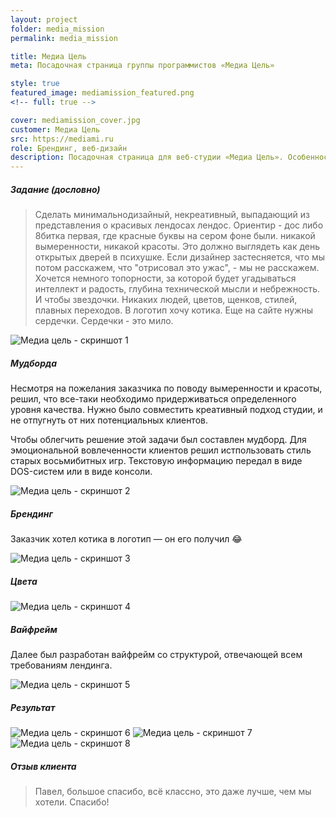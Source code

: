 ```yaml
---
layout: project
folder: media_mission
permalink: media_mission

title: Медиа Цель
meta: Посадочная страница группы программистов «Медиа Цель»

style: true
featured_image: mediamission_featured.png
<!-- full: true -->

cover: mediamission_cover.jpg
customer: Медиа Цель
src: https://mediami.ru
role: Брендинг, веб-дизайн
description: Посадочная страница для веб-студии «Медиа Цель». Особенностью проекта были интересные пожелания заказчика.
---
```


##### Задание (дословно)
> Сделать минимальнодизайный, некреативный, выпадающий из представления о красивых лендосах лендос. Ориентир - дос либо 8битка первая, где красные буквы на сером фоне были. никакой вымеренности, никакой красоты. Это должно выглядеть как день открытых дверей в психушке.  Если дизайнер застесняется, что мы потом расскажем, что "отрисовал это ужас", - мы не расскажем. Хочется немного топорности, за которой будет угадываться интеллект и радость, глубина технической мысли и небрежность. И чтобы звездочки. Никаких людей, цветов, щенков, стилей, плавных переходов. В логотип хочу котика. Еще на сайте нужны сердечки. Сердечки - это мило.


![Медиа цель - скриншот 1]({{site.baseurl}}/img/project_img/{{page.folder}}/mediamission_bh.png)


##### Мудборда
Несмотря на пожелания заказчика по поводу вымеренности и красоты, решил, что все-таки необходимо придерживаться определенного уровня качества. Нужно было совместить креативный подход студии, и не отпугнуть от них потенциальных клиентов.

Чтобы облегчить решение этой задачи был составлен мудборд. Для эмоциональной вовлеченности клиентов решил истпользовать стиль старых восьмибитных игр. Текстовую информацию передал в виде DOS-систем или в виде консоли. 

![Медиа цель - скриншот 2]({{site.baseurl}}/img/project_img/{{page.folder}}/mediamission_bh_2.png)

##### Брендинг
Заказчик хотел котика в логотип — он его получил :joy:

![Медиа цель - скриншот 3]({{site.baseurl}}/img/project_img/{{page.folder}}/mediamission_bh_3.png)

##### Цвета
![Медиа цель - скриншот 4]({{site.baseurl}}/img/project_img/{{page.folder}}/mediamission_bh_4.png)

##### Вайфрейм
Далее был разработан вайфрейм со структурой, отвечающей всем требованиям лендинга.

![Медиа цель - скриншот 5]({{site.baseurl}}/img/project_img/{{page.folder}}/mediamission_bh_5.png)

##### Результат
![Медиа цель - скриншот 6]({{site.baseurl}}/img/project_img/{{page.folder}}/mediamission_bh_6.png)
![Медиа цель - скриншот 7]({{site.baseurl}}/img/project_img/{{page.folder}}/mediamission_bh_7.png)
![Медиа цель - скриншот 8]({{site.baseurl}}/img/project_img/{{page.folder}}/mediamission_bh_8.png)

##### Отзыв клиента
> Павел, большое спасибо, всё классно, это даже лучше, чем мы хотели. Спасибо!

